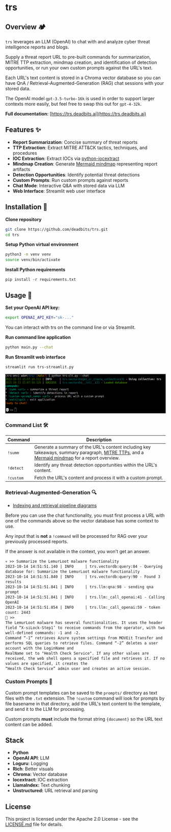 # trs

## Overview 🏕️
`trs` leverages an LLM (OpenAI) to chat with and analyze cyber threat intelligence reports and blogs. 

Supply a threat report URL to pre-built commands for summarization, MITRE TTP extraction, mindmap creation, and identification of detection opportunities, or run your own custom prompts against the URL's text.

Each URL's text content is stored in a Chroma vector database so you can have QnA / Retrieval-Augmented-Generation (RAG) chat sessions with your stored data.

The OpenAI model `gpt-3.5-turbo-16k` is used in order to support larger contexts more easily, but feel free to swap this out for `gpt-4-32k`.

**Full documentation:** [https://trs.deadbits.ai](https://trs.deadbits.ai)

## Features ✨
- **Report Summarization**: Concise summary of threat reports
- **TTP Extraction**: Extract MITRE ATT&CK tactics, techniques, and procedures
- **IOC Extraction**: Extract IOCs via [python-iocextract](https://github.com/InQuest/iocextract)
- **Mindmap Creation**: Generate [Mermaid mindmap](https://mermaid.live/) representing report artifacts
- **Detection Opportunities**: Identify potential threat detections 
- **Custom Prompts**: Run custom prompts against reports
- **Chat Mode**: Interactive Q&A with stored data via LLM
- **Web Interface**: Streamlit web user interface

## Installation 🧰
**Clone repository**
```bash
git clone https://github.com/deadbits/trs.git
cd trs
```

**Setup Python virtual environment**
```bash
python3 -m venv venv
source venv/bin/activate
```

**Install Python requirements**
```
pip install -r requirements.txt
```

## Usage 💬

**Set your OpenAI API key:**
```bash
export OPENAI_API_KEY="sk-..."
```
You can interact with trs on the command line or via Streamlit.

**Run command line application**
```bash
python main.py --chat
```

**Run Streamlit web interface**
```bash
streamlit run trs-streamlit.py
```

![trs-cli](screenshots/cli.png)

### Command List 🛠️ 

| Command  | Description |
|----------|-------------|
| `!summ`  | Generate a summary of the URL's content including key takeaways, summary paragraph, [MITRE TTPs](https://www.google.com/search?q=MITRE+TTPs), and a [Mermaid mindmap](https://mermaid.live/) for a report overview.|
| `!detect`| Identify any threat detection opportunities within the URL's content. |
| `!custom`| Fetch the URL's content and process it with a custom prompt.|

### Retrieval-Augmented-Generation 🔍
* [Indexing and retrieval pipeline diagrams](https://trs.deadbits.ai/overview/diagrams)

Before you can use the chat functionality, you must first process a URL with one of the commands above so the vector database has some context to use.

Any input that is **not** a `!command` will be processed for RAG over your previously processed reports.

If the answer is not available in the context, you won't get an answer.

```
💀 >> Summarize the LemurLoot malware functionality        
2023-10-14 14:51:51.140 | INFO     | trs.vectordb:query:84 - Querying database for: Summarize the LemurLoot malware functionality
2023-10-14 14:51:51.840 | INFO     | trs.vectordb:query:90 - Found 3 results
2023-10-14 14:51:51.841 | INFO     | trs.llm:qna:98 - sending qna prompt
2023-10-14 14:51:51.841 | INFO     | trs.llm:_call_openai:41 - Calling OpenAI
2023-10-14 14:51:51.854 | INFO     | trs.llm:_call_openai:59 - token count: 2443
🤖 >>
The LemurLoot malware has several functionalities. It uses the header field “X-siLock-Step1’ to receive commands from the operator, with two well-defined commands: -1 and -2.  
Command “-1” retrieves Azure system settings from MOVEit Transfer and performs SQL queries to retrieve files. Command “-2” deletes a user account with the LoginName and        
RealName set to "Health Check Service". If any other values are received, the web shell opens a specified file and retrieves it. If no values are specified, it creates the     
“Health Check Service” admin user and creates an active session.
```

### Custom Prompts 📝
Custom prompt templates can be saved to the `prompts/` directory as text files with the `.txt` extension. The `!custom` command will look for prompts by file basename in that directory, add the URL's text content to the template, and send it to the LLM for processing.

Custom prompts **must** include the format string `{document}` so the URL text content can be added.

## Stack
- **Python**
- **OpenAI API**: LLM
- **Loguru**: Logging
- **Rich**: Better visuals
- **Chroma:** Vector database
- **Iocextract:** IOC extraction
- **LlamaIndex:** Text chunking
- **Unstructured:** URL retrieval and parsing

## License
This project is licensed under the Apache 2.0 License - see the [LICENSE.md](LICENSE.md) file for details.
